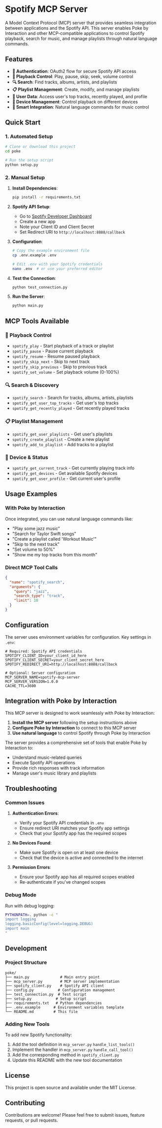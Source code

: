 # Spotify MCP Server

A Model Context Protocol (MCP) server that provides seamless integration between applications and the Spotify API. This server enables Poke by Interaction and other MCP-compatible applications to control Spotify playback, search for music, and manage playlists through natural language commands.

## Features

- **🔐 Authentication**: OAuth2 flow for secure Spotify API access
- **🎵 Playback Control**: Play, pause, skip, seek, volume control
- **🔍 Search**: Find tracks, albums, artists, and playlists
- **📋 Playlist Management**: Create, modify, and manage playlists
- **👤 User Data**: Access user's top tracks, recently played, and profile
- **📱 Device Management**: Control playback on different devices
- **🎯 Smart Integration**: Natural language commands for music control

## Quick Start

### 1. Automated Setup
```bash
# Clone or download this project
cd poke

# Run the setup script
python setup.py
```

### 2. Manual Setup

1. **Install Dependencies**:
   ```bash
   pip install -r requirements.txt
   ```

2. **Spotify API Setup**:
   - Go to [Spotify Developer Dashboard](https://developer.spotify.com/dashboard)
   - Create a new app
   - Note your Client ID and Client Secret
   - Set Redirect URI to `http://localhost:8888/callback`

3. **Configuration**:
   ```bash
   # Copy the example environment file
   cp .env.example .env
   
   # Edit .env with your Spotify credentials
   nano .env  # or use your preferred editor
   ```

4. **Test the Connection**:
   ```bash
   python test_connection.py
   ```

5. **Run the Server**:
   ```bash
   python main.py
   ```

## MCP Tools Available

### 🎵 Playback Control
- `spotify_play` - Start playback of a track or playlist
- `spotify_pause` - Pause current playback
- `spotify_resume` - Resume paused playback
- `spotify_skip_next` - Skip to next track
- `spotify_skip_previous` - Skip to previous track
- `spotify_set_volume` - Set playback volume (0-100%)

### 🔍 Search & Discovery
- `spotify_search` - Search for tracks, albums, artists, playlists
- `spotify_get_user_top_tracks` - Get user's top tracks
- `spotify_get_recently_played` - Get recently played tracks

### 📋 Playlist Management
- `spotify_get_user_playlists` - Get user's playlists
- `spotify_create_playlist` - Create a new playlist
- `spotify_add_to_playlist` - Add tracks to a playlist

### 📱 Device & Status
- `spotify_get_current_track` - Get currently playing track info
- `spotify_get_devices` - Get available Spotify devices
- `spotify_get_user_profile` - Get current user's profile

## Usage Examples

### With Poke by Interaction
Once integrated, you can use natural language commands like:
- "Play some jazz music"
- "Search for Taylor Swift songs"
- "Create a playlist called 'Workout Music'"
- "Skip to the next track"
- "Set volume to 50%"
- "Show me my top tracks from this month"

### Direct MCP Tool Calls
```json
{
  "name": "spotify_search",
  "arguments": {
    "query": "jazz",
    "search_type": "track",
    "limit": 10
  }
}
```

## Configuration

The server uses environment variables for configuration. Key settings in `.env`:

```env
# Required: Spotify API credentials
SPOTIFY_CLIENT_ID=your_client_id_here
SPOTIFY_CLIENT_SECRET=your_client_secret_here
SPOTIFY_REDIRECT_URI=http://localhost:8888/callback

# Optional: Server configuration
MCP_SERVER_NAME=spotify-mcp-server
MCP_SERVER_VERSION=1.0.0
CACHE_TTL=3600
```

## Integration with Poke by Interaction

This MCP server is designed to work seamlessly with Poke by Interaction:

1. **Install the MCP server** following the setup instructions above
2. **Configure Poke by Interaction** to connect to this MCP server
3. **Use natural language** to control Spotify through Poke by Interaction

The server provides a comprehensive set of tools that enable Poke by Interaction to:
- Understand music-related queries
- Execute Spotify API operations
- Provide rich responses with track information
- Manage user's music library and playlists

## Troubleshooting

### Common Issues

1. **Authentication Errors**:
   - Verify your Spotify API credentials in `.env`
   - Ensure redirect URI matches your Spotify app settings
   - Check that your Spotify app has the required scopes

2. **No Devices Found**:
   - Make sure Spotify is open on at least one device
   - Check that the device is active and connected to the internet

3. **Permission Errors**:
   - Ensure your Spotify app has all required scopes enabled
   - Re-authenticate if you've changed scopes

### Debug Mode
Run with debug logging:
```bash
PYTHONPATH=. python -c "
import logging
logging.basicConfig(level=logging.DEBUG)
import main
"
```

## Development

### Project Structure
```
poke/
├── main.py              # Main entry point
├── mcp_server.py        # MCP server implementation
├── spotify_client.py    # Spotify API client
├── config.py           # Configuration management
├── test_connection.py  # Test script
├── setup.py           # Setup script
├── requirements.txt   # Python dependencies
├── .env.example      # Environment variables template
└── README.md         # This file
```

### Adding New Tools
To add new Spotify functionality:

1. Add the tool definition in `mcp_server.py` `handle_list_tools()`
2. Implement the handler in `mcp_server.py` `handle_call_tool()`
3. Add the corresponding method in `spotify_client.py`
4. Update this README with the new tool documentation

## License

This project is open source and available under the MIT License.

## Contributing

Contributions are welcome! Please feel free to submit issues, feature requests, or pull requests.
